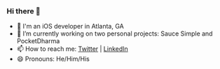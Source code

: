 ### Hi there 👋

- 📛  I'm an iOS developer in Atlanta, GA
- 🔭  I’m currently working on two personal projects: Sauce Simple and PocketDharma
- 📫  How to reach me: [Twitter](https://twitter.com/ShuggieBlaine) | [LinkedIn](https://www.linkedin.com/in/dannheisser/)
- 😄  Pronouns: He/Him/His
